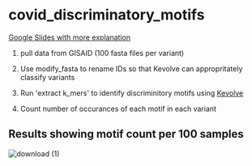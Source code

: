# covid_discriminatory_motifs

[Google Slides with more explanation](https://docs.google.com/presentation/d/1mibanBIaiyS-ri-yhlW0YIHU2ocWgMKo750UQesXVCc/edit?usp=sharing)

1. pull data from GISAID (100 fasta files per variant)

2. Use modify_fasta to rename IDs so that Kevolve can appropritately classify variants

3. Run 'extract k_mers' to identify discriminitory motifs using [Kevolve](https://github.com/bioinfoUQAM/Kevolve)

4. Count number of occurances of each motif in each variant 

## Results showing motif count per 100 samples

![download (1)](https://user-images.githubusercontent.com/64996608/186219062-33744930-7c59-40e0-a96a-cd7dd3fd1fa8.png)
